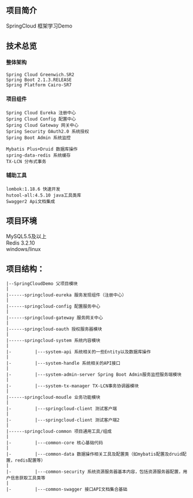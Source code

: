 ## 项目简介
SpringCloud 框架学习Demo

## 技术总览
#### 整体架构
    Spring Cloud Greenwich.SR2  
    Spring Boot 2.1.3.RELEASE  
    Spring Platform Cairo-SR7  

#### 项目组件
    Spring Cloud Eureka 注册中心
    Spring Cloud Config 配置中心
    Spring Cloud Gateway 网关中心
    Spring Security OAuth2.0 系统授权
    Spring Boot Admin 系统监控
    
    Mybatis Plus+Druid 数据库操作
    spring-data-redis 系统缓存
    TX-LCN 分布式事务
    
#### 辅助工具
    lombok:1.18.6 快速开发
    hutool-all:4.5.10 java工具类库
    Swagger2 Api文档集成
    
## 项目环境
MySQL5.5及以上  
Redis 3.2.10   
windows/linux  

## 项目结构：

``` 
|--SpringCloudDemo 父项目模块
|
|------springcloud-eureka 服务发现组件（注册中心）
|
|------springcloud-config 配置服务中心
|
|------springcloud-gateway 服务网关中心
|
|------springcloud-oauth 授权服务器模块
|
|------springcloud-system 系统内容模块
|
|-         |---system-api 系统相关的一些Entity以及数据库操作
|
|-         |---system-handle 系统相关的API接口
|
|-         |---system-admin-server Spring Boot Admin服务监控服务端模块
|
|-         |---system-tx-manager TX-LCN事务协调器模块
|
|------springcloud-moudle 业务功能模块
|
|-         |---springcloud-client 测试客户端
|
|-         |---springcloud-client 测试客户端2
|
|------springcloud-common 项目通用工具/组成
|
|-         |---common-core 核心基础代码
|
|-         |---common-data 数据操作相关工具及配置类（如mybatis配置及druid配置，redis配置等）
|
|-         |---common-security 系统资源服务器基本内容，包括资源服务器配置，用户信息获取工具类等
|
|-         |---common-swagger 接口API文档集合基础
``` 
